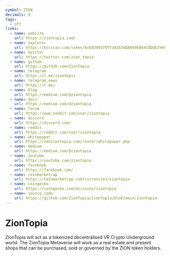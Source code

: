 ```yaml
---
symbol: ZION
decimals: 9
tags:
  - nft
links:
  - name: website
    url: https://ziontopia.com/
  - name: explorer
    url: https://bscscan.com/token/0xE0399378f7a92A39DA849EB64CdDdE2940e234Bb
  - name: twitter
    url: https://twitter.com/zion_topia
  - name: github
    url: https://github.com/ZionTopia
  - name: telegram
    url: https://t.me/ziontopia
  - name: telegram_news
    url: https://t.me/
  - name: blog
    url: https://medium.com/@ziontopia
  - name: docs
    url: https://medium.com/@ziontopia
  - name: forum
    url: https://www.reddit.com/user/ziontopia
  - name: discord
    url: https://discord.com/
  - name: reddit
    url: https://reddit.com/user/ziontopia
  - name: whitepaper
    url: https://cdnziontopia.com/router/whitepaper.php
  - name: medium
    url: https://medium.com/@ziontopia
  - name: youtube
    url: https://youtube.com/ziontopia
  - name: facebook
    url: https://facebook.com/
  - name: coinmarketcap
    url: https://coinmarketcap.com/currencies/ziontopia
  - name: coingecko
    url: https://coingecko.com/en/coins/ziontopia
  - name: source_code
    url: https://github.com/ZionTopia/ziontopia/blob/main/ziontopia
---
```


# ZionTopia

ZionTopia will act as a tokenized decentralised VR Crypto Underground world. The ZionTopia Metaverse will work as a real estate and present shops that can be purchased, sold or governed by the ZION token holders.
